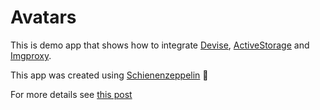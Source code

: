 # Avatars

This is demo app that shows how to integrate [Devise](https://github.com/heartcombo/devise), [ActiveStorage](https://edgeguides.rubyonrails.org/active_storage_overview.html) and
[Imgproxy](https://imgproxy.net/#/). 

This app was created using [Schienenzeppelin](https://github.com/hschne/schienenzeppelin) :train:

For more details see [this post](#)
